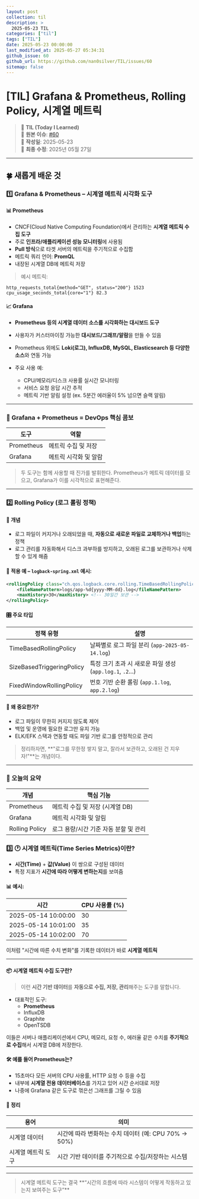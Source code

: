 ```yaml
---
layout: post
collection: til
description: >
  2025-05-23 TIL
categories: ["til"]
tags: ["TIL"]
date: 2025-05-23 00:00:00
last_modified_at: 2025-05-27 05:34:31
github_issue: 60
github_url: https://github.com/nan0silver/TIL/issues/60
sitemap: false
---
```


# [TIL] Grafana & Prometheus, Rolling Policy, 시계열 메트릭

> 📝 **TIL (Today I Learned)**  
> 🔗 **원본 이슈**: [#60](https://github.com/nan0silver/TIL/issues/60)  
> 📅 **작성일**: 2025-05-23  
> 🔄 **최종 수정**: 2025년 05월 27일

---

## 🍀 새롭게 배운 것

### 1️⃣ **Grafana & Prometheus – 시계열 메트릭 시각화 도구**

#### 📊 Prometheus

- CNCF(Cloud Native Computing Foundation)에서 관리하는 **시계열 메트릭 수집 도구**
- 주로 **인프라/애플리케이션 성능 모니터링**에 사용됨
- **Pull 방식**으로 타겟 서버의 메트릭을 주기적으로 수집함
- 메트릭 쿼리 언어: **PromQL**
- 내장된 시계열 DB에 메트릭 저장

> 예시 메트릭:

```
http_requests_total{method="GET", status="200"} 1523
cpu_usage_seconds_total{core="1"} 82.3
```

#### 📈 Grafana

- **Prometheus 등의 시계열 데이터 소스를 시각화하는 대시보드 도구**
- 사용자가 커스터마이징 가능한 **대시보드/그래프/알람**을 만들 수 있음
- Prometheus 외에도 **Loki(로그), InfluxDB, MySQL, Elasticsearch 등 다양한 소스**와 연동 가능
- 주요 사용 예:

  - CPU/메모리/디스크 사용률 실시간 모니터링
  - 서비스 요청 응답 시간 추적
  - 메트릭 기반 알림 설정 (ex. 5분간 에러율이 5% 넘으면 슬랙 알림)

---

### 🧩 Grafana + Prometheus = DevOps 핵심 콤보

| 도구       | 역할                  |
| ---------- | --------------------- |
| Prometheus | 메트릭 수집 및 저장   |
| Grafana    | 메트릭 시각화 및 알람 |

> 두 도구는 함께 사용할 때 진가를 발휘한다.
> Prometheus가 메트릭 데이터를 모으고, Grafana가 이를 시각적으로 표현해준다.

---

### 2️⃣ **Rolling Policy (로그 롤링 정책)**

#### 🧾 개념

- 로그 파일이 커지거나 오래되었을 때, **자동으로 새로운 파일로 교체하거나 백업**하는 정책
- 로그 관리를 자동화해서 디스크 과부하를 방지하고, 오래된 로그를 보관하거나 삭제할 수 있게 해줌

#### 📁 적용 예 – `logback-spring.xml` 예시:

```xml
<rollingPolicy class="ch.qos.logback.core.rolling.TimeBasedRollingPolicy">
    <fileNamePattern>logs/app-%d{yyyy-MM-dd}.log</fileNamePattern>
    <maxHistory>30</maxHistory> <!-- 30일간 보관 -->
</rollingPolicy>
```

#### 🎛️ 주요 타입

| 정책 유형                 | 설명                                                      |
| ------------------------- | --------------------------------------------------------- |
| TimeBasedRollingPolicy    | 날짜별로 로그 파일 분리 (`app-2025-05-14.log`)            |
| SizeBasedTriggeringPolicy | 특정 크기 초과 시 새로운 파일 생성 (`app.log.1`, `.2`...) |
| FixedWindowRollingPolicy  | 번호 기반 순환 롤링 (`app.1.log`, `app.2.log`)            |

#### 🚧 왜 중요한가?

- 로그 파일이 무한히 커지지 않도록 제어
- 백업 및 운영에 필요한 로그만 유지 가능
- ELK/EFK 스택과 연동할 때도 파일 기반 로그를 안정적으로 관리

> 정리하자면, \*\*"로그를 무한정 쌓지 말고, 잘라서 보관하고, 오래된 건 지우자!"\*\*는 개념이다.

---

### 📌 오늘의 요약

| 개념           | 핵심 기능                             |
| -------------- | ------------------------------------- |
| Prometheus     | 메트릭 수집 및 저장 (시계열 DB)       |
| Grafana        | 메트릭 시각화 및 알림                 |
| Rolling Policy | 로그 용량/시간 기준 자동 분할 및 관리 |

### 3️⃣ 🕐 시계열 메트릭(Time Series Metrics)이란?

- **시간(Time)** + **값(Value)** 이 쌍으로 구성된 데이터
- 특정 지표가 **시간에 따라 어떻게 변하는지**를 보여줌

#### 📊 예시:

| 시간                | CPU 사용률 (%) |
| ------------------- | -------------- |
| 2025-05-14 10:00:00 | 30             |
| 2025-05-14 10:01:00 | 35             |
| 2025-05-14 10:02:00 | 70             |

이처럼 "시간에 따른 수치 변화"를 기록한 데이터가 바로 **시계열 메트릭**

---

#### 📦 시계열 메트릭 수집 도구란?

> 이런 **시간 기반 데이터**를 **자동으로 수집, 저장, 관리**해주는 도구를 말합니다.

- 대표적인 도구:
  - **Prometheus**
  - InfluxDB
  - Graphite
  - OpenTSDB

이들은 서버나 애플리케이션에서 CPU, 메모리, 요청 수, 에러율 같은 수치를 **주기적으로 수집**해서 시계열 DB에 저장한다.

#### 🛠️ 예를 들어 Prometheus는?

- 15초마다 모든 서버의 CPU 사용률, HTTP 요청 수 등을 수집
- 내부에 **시계열 전용 데이터베이스**를 가지고 있어 시간 순서대로 저장
- 나중에 Grafana 같은 도구로 꺾은선 그래프를 그릴 수 있음

#### 📌 정리

| 용어               | 의미                                                 |
| ------------------ | ---------------------------------------------------- |
| 시계열 데이터      | 시간에 따라 변화하는 수치 데이터 (예: CPU 70% → 50%) |
| 시계열 메트릭 도구 | 시간 기반 데이터를 주기적으로 수집/저장하는 시스템   |

---

> 시계열 메트릭 도구는 결국 \*\*“시간의 흐름에 따라 시스템이 어떻게 작동하고 있는지 보여주는 도구”\*\*
